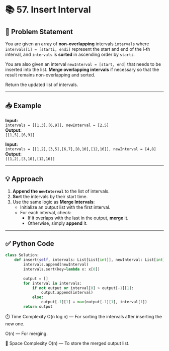 # 📚 57. Insert Interval

## 📝 Problem Statement

You are given an array of **non-overlapping** intervals `intervals` where `intervals[i] = [starti, endi]` represent the start and end of the i-th interval, and `intervals` is **sorted** in ascending order by `starti`.

You are also given an interval `newInterval = [start, end]` that needs to be inserted into the list. **Merge overlapping intervals** if necessary so that the result remains non-overlapping and sorted.

Return the updated list of intervals.

---

## 📥 Example

**Input:**  
`intervals = [[1,3],[6,9]], newInterval = [2,5]`  
**Output:**  
`[[1,5],[6,9]]`

**Input:**  
`intervals = [[1,2],[3,5],[6,7],[8,10],[12,16]], newInterval = [4,8]`  
**Output:**  
`[[1,2],[3,10],[12,16]]`

---

## 💡 Approach

1. **Append the `newInterval`** to the list of intervals.
2. **Sort** the intervals by their start time.
3. Use the same logic as **Merge Intervals**:
   - Initialize an output list with the first interval.
   - For each interval, check:
     - If it overlaps with the last in the output, **merge** it.
     - Otherwise, simply **append** it.

---

## ✅ Python Code

```python
class Solution:
    def insert(self, intervals: List[List[int]], newInterval: List[int]) -> List[List[int]]:
        intervals.append(newInterval)
        intervals.sort(key=lambda x: x[0])
        
        output = []
        for interval in intervals:
            if not output or interval[0] > output[-1][1]:
                output.append(interval)
            else:
                output[-1][1] = max(output[-1][1], interval[1])
        return output
```
⏱️ Time Complexity
O(n log n) — For sorting the intervals after inserting the new one.

O(n) — For merging.

💾 Space Complexity
O(n) — To store the merged output list.
